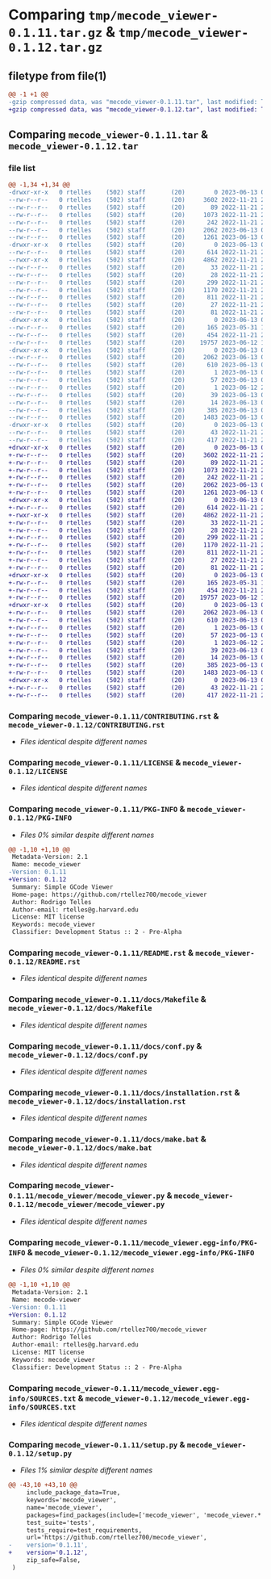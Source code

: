 # Comparing `tmp/mecode_viewer-0.1.11.tar.gz` & `tmp/mecode_viewer-0.1.12.tar.gz`

## filetype from file(1)

```diff
@@ -1 +1 @@
-gzip compressed data, was "mecode_viewer-0.1.11.tar", last modified: Tue Jun 13 00:32:48 2023, max compression
+gzip compressed data, was "mecode_viewer-0.1.12.tar", last modified: Tue Jun 13 00:33:26 2023, max compression
```

## Comparing `mecode_viewer-0.1.11.tar` & `mecode_viewer-0.1.12.tar`

### file list

```diff
@@ -1,34 +1,34 @@
-drwxr-xr-x   0 rtelles    (502) staff       (20)        0 2023-06-13 00:32:48.599220 mecode_viewer-0.1.11/
--rw-r--r--   0 rtelles    (502) staff       (20)     3602 2022-11-21 22:26:04.000000 mecode_viewer-0.1.11/CONTRIBUTING.rst
--rw-r--r--   0 rtelles    (502) staff       (20)       89 2022-11-21 22:26:04.000000 mecode_viewer-0.1.11/HISTORY.rst
--rw-r--r--   0 rtelles    (502) staff       (20)     1073 2022-11-21 22:26:04.000000 mecode_viewer-0.1.11/LICENSE
--rw-r--r--   0 rtelles    (502) staff       (20)      242 2022-11-21 22:26:04.000000 mecode_viewer-0.1.11/MANIFEST.in
--rw-r--r--   0 rtelles    (502) staff       (20)     2062 2023-06-13 00:32:48.599354 mecode_viewer-0.1.11/PKG-INFO
--rw-r--r--   0 rtelles    (502) staff       (20)     1261 2023-06-13 00:32:44.000000 mecode_viewer-0.1.11/README.rst
-drwxr-xr-x   0 rtelles    (502) staff       (20)        0 2023-06-13 00:32:48.590963 mecode_viewer-0.1.11/docs/
--rw-r--r--   0 rtelles    (502) staff       (20)      614 2022-11-21 22:26:04.000000 mecode_viewer-0.1.11/docs/Makefile
--rwxr-xr-x   0 rtelles    (502) staff       (20)     4862 2022-11-21 22:26:04.000000 mecode_viewer-0.1.11/docs/conf.py
--rw-r--r--   0 rtelles    (502) staff       (20)       33 2022-11-21 22:26:04.000000 mecode_viewer-0.1.11/docs/contributing.rst
--rw-r--r--   0 rtelles    (502) staff       (20)       28 2022-11-21 22:26:04.000000 mecode_viewer-0.1.11/docs/history.rst
--rw-r--r--   0 rtelles    (502) staff       (20)      299 2022-11-21 22:26:04.000000 mecode_viewer-0.1.11/docs/index.rst
--rw-r--r--   0 rtelles    (502) staff       (20)     1170 2022-11-21 22:26:04.000000 mecode_viewer-0.1.11/docs/installation.rst
--rw-r--r--   0 rtelles    (502) staff       (20)      811 2022-11-21 22:26:04.000000 mecode_viewer-0.1.11/docs/make.bat
--rw-r--r--   0 rtelles    (502) staff       (20)       27 2022-11-21 22:26:04.000000 mecode_viewer-0.1.11/docs/readme.rst
--rw-r--r--   0 rtelles    (502) staff       (20)       81 2022-11-21 22:26:04.000000 mecode_viewer-0.1.11/docs/usage.rst
-drwxr-xr-x   0 rtelles    (502) staff       (20)        0 2023-06-13 00:32:48.592857 mecode_viewer-0.1.11/mecode_viewer/
--rw-r--r--   0 rtelles    (502) staff       (20)      165 2023-05-31 15:53:14.000000 mecode_viewer-0.1.11/mecode_viewer/__init__.py
--rw-r--r--   0 rtelles    (502) staff       (20)      454 2022-11-21 22:26:04.000000 mecode_viewer-0.1.11/mecode_viewer/cli.py
--rw-r--r--   0 rtelles    (502) staff       (20)    19757 2023-06-12 18:56:27.000000 mecode_viewer-0.1.11/mecode_viewer/mecode_viewer.py
-drwxr-xr-x   0 rtelles    (502) staff       (20)        0 2023-06-13 00:32:48.597794 mecode_viewer-0.1.11/mecode_viewer.egg-info/
--rw-r--r--   0 rtelles    (502) staff       (20)     2062 2023-06-13 00:32:48.000000 mecode_viewer-0.1.11/mecode_viewer.egg-info/PKG-INFO
--rw-r--r--   0 rtelles    (502) staff       (20)      610 2023-06-13 00:32:48.000000 mecode_viewer-0.1.11/mecode_viewer.egg-info/SOURCES.txt
--rw-r--r--   0 rtelles    (502) staff       (20)        1 2023-06-13 00:32:48.000000 mecode_viewer-0.1.11/mecode_viewer.egg-info/dependency_links.txt
--rw-r--r--   0 rtelles    (502) staff       (20)       57 2023-06-13 00:32:48.000000 mecode_viewer-0.1.11/mecode_viewer.egg-info/entry_points.txt
--rw-r--r--   0 rtelles    (502) staff       (20)        1 2023-06-12 21:06:47.000000 mecode_viewer-0.1.11/mecode_viewer.egg-info/not-zip-safe
--rw-r--r--   0 rtelles    (502) staff       (20)       39 2023-06-13 00:32:48.000000 mecode_viewer-0.1.11/mecode_viewer.egg-info/requires.txt
--rw-r--r--   0 rtelles    (502) staff       (20)       14 2023-06-13 00:32:48.000000 mecode_viewer-0.1.11/mecode_viewer.egg-info/top_level.txt
--rw-r--r--   0 rtelles    (502) staff       (20)      385 2023-06-13 00:32:48.600198 mecode_viewer-0.1.11/setup.cfg
--rw-r--r--   0 rtelles    (502) staff       (20)     1483 2023-06-13 00:25:49.000000 mecode_viewer-0.1.11/setup.py
-drwxr-xr-x   0 rtelles    (502) staff       (20)        0 2023-06-13 00:32:48.598862 mecode_viewer-0.1.11/tests/
--rw-r--r--   0 rtelles    (502) staff       (20)       43 2022-11-21 22:26:04.000000 mecode_viewer-0.1.11/tests/__init__.py
--rw-r--r--   0 rtelles    (502) staff       (20)      417 2022-11-21 22:26:04.000000 mecode_viewer-0.1.11/tests/test_mecode_viewer.py
+drwxr-xr-x   0 rtelles    (502) staff       (20)        0 2023-06-13 00:33:26.809385 mecode_viewer-0.1.12/
+-rw-r--r--   0 rtelles    (502) staff       (20)     3602 2022-11-21 22:26:04.000000 mecode_viewer-0.1.12/CONTRIBUTING.rst
+-rw-r--r--   0 rtelles    (502) staff       (20)       89 2022-11-21 22:26:04.000000 mecode_viewer-0.1.12/HISTORY.rst
+-rw-r--r--   0 rtelles    (502) staff       (20)     1073 2022-11-21 22:26:04.000000 mecode_viewer-0.1.12/LICENSE
+-rw-r--r--   0 rtelles    (502) staff       (20)      242 2022-11-21 22:26:04.000000 mecode_viewer-0.1.12/MANIFEST.in
+-rw-r--r--   0 rtelles    (502) staff       (20)     2062 2023-06-13 00:33:26.809498 mecode_viewer-0.1.12/PKG-INFO
+-rw-r--r--   0 rtelles    (502) staff       (20)     1261 2023-06-13 00:32:44.000000 mecode_viewer-0.1.12/README.rst
+drwxr-xr-x   0 rtelles    (502) staff       (20)        0 2023-06-13 00:33:26.801345 mecode_viewer-0.1.12/docs/
+-rw-r--r--   0 rtelles    (502) staff       (20)      614 2022-11-21 22:26:04.000000 mecode_viewer-0.1.12/docs/Makefile
+-rwxr-xr-x   0 rtelles    (502) staff       (20)     4862 2022-11-21 22:26:04.000000 mecode_viewer-0.1.12/docs/conf.py
+-rw-r--r--   0 rtelles    (502) staff       (20)       33 2022-11-21 22:26:04.000000 mecode_viewer-0.1.12/docs/contributing.rst
+-rw-r--r--   0 rtelles    (502) staff       (20)       28 2022-11-21 22:26:04.000000 mecode_viewer-0.1.12/docs/history.rst
+-rw-r--r--   0 rtelles    (502) staff       (20)      299 2022-11-21 22:26:04.000000 mecode_viewer-0.1.12/docs/index.rst
+-rw-r--r--   0 rtelles    (502) staff       (20)     1170 2022-11-21 22:26:04.000000 mecode_viewer-0.1.12/docs/installation.rst
+-rw-r--r--   0 rtelles    (502) staff       (20)      811 2022-11-21 22:26:04.000000 mecode_viewer-0.1.12/docs/make.bat
+-rw-r--r--   0 rtelles    (502) staff       (20)       27 2022-11-21 22:26:04.000000 mecode_viewer-0.1.12/docs/readme.rst
+-rw-r--r--   0 rtelles    (502) staff       (20)       81 2022-11-21 22:26:04.000000 mecode_viewer-0.1.12/docs/usage.rst
+drwxr-xr-x   0 rtelles    (502) staff       (20)        0 2023-06-13 00:33:26.803203 mecode_viewer-0.1.12/mecode_viewer/
+-rw-r--r--   0 rtelles    (502) staff       (20)      165 2023-05-31 15:53:14.000000 mecode_viewer-0.1.12/mecode_viewer/__init__.py
+-rw-r--r--   0 rtelles    (502) staff       (20)      454 2022-11-21 22:26:04.000000 mecode_viewer-0.1.12/mecode_viewer/cli.py
+-rw-r--r--   0 rtelles    (502) staff       (20)    19757 2023-06-12 18:56:27.000000 mecode_viewer-0.1.12/mecode_viewer/mecode_viewer.py
+drwxr-xr-x   0 rtelles    (502) staff       (20)        0 2023-06-13 00:33:26.808283 mecode_viewer-0.1.12/mecode_viewer.egg-info/
+-rw-r--r--   0 rtelles    (502) staff       (20)     2062 2023-06-13 00:33:26.000000 mecode_viewer-0.1.12/mecode_viewer.egg-info/PKG-INFO
+-rw-r--r--   0 rtelles    (502) staff       (20)      610 2023-06-13 00:33:26.000000 mecode_viewer-0.1.12/mecode_viewer.egg-info/SOURCES.txt
+-rw-r--r--   0 rtelles    (502) staff       (20)        1 2023-06-13 00:33:26.000000 mecode_viewer-0.1.12/mecode_viewer.egg-info/dependency_links.txt
+-rw-r--r--   0 rtelles    (502) staff       (20)       57 2023-06-13 00:33:26.000000 mecode_viewer-0.1.12/mecode_viewer.egg-info/entry_points.txt
+-rw-r--r--   0 rtelles    (502) staff       (20)        1 2023-06-12 21:06:47.000000 mecode_viewer-0.1.12/mecode_viewer.egg-info/not-zip-safe
+-rw-r--r--   0 rtelles    (502) staff       (20)       39 2023-06-13 00:33:26.000000 mecode_viewer-0.1.12/mecode_viewer.egg-info/requires.txt
+-rw-r--r--   0 rtelles    (502) staff       (20)       14 2023-06-13 00:33:26.000000 mecode_viewer-0.1.12/mecode_viewer.egg-info/top_level.txt
+-rw-r--r--   0 rtelles    (502) staff       (20)      385 2023-06-13 00:33:26.810095 mecode_viewer-0.1.12/setup.cfg
+-rw-r--r--   0 rtelles    (502) staff       (20)     1483 2023-06-13 00:33:08.000000 mecode_viewer-0.1.12/setup.py
+drwxr-xr-x   0 rtelles    (502) staff       (20)        0 2023-06-13 00:33:26.809033 mecode_viewer-0.1.12/tests/
+-rw-r--r--   0 rtelles    (502) staff       (20)       43 2022-11-21 22:26:04.000000 mecode_viewer-0.1.12/tests/__init__.py
+-rw-r--r--   0 rtelles    (502) staff       (20)      417 2022-11-21 22:26:04.000000 mecode_viewer-0.1.12/tests/test_mecode_viewer.py
```

### Comparing `mecode_viewer-0.1.11/CONTRIBUTING.rst` & `mecode_viewer-0.1.12/CONTRIBUTING.rst`

 * *Files identical despite different names*

### Comparing `mecode_viewer-0.1.11/LICENSE` & `mecode_viewer-0.1.12/LICENSE`

 * *Files identical despite different names*

### Comparing `mecode_viewer-0.1.11/PKG-INFO` & `mecode_viewer-0.1.12/PKG-INFO`

 * *Files 0% similar despite different names*

```diff
@@ -1,10 +1,10 @@
 Metadata-Version: 2.1
 Name: mecode_viewer
-Version: 0.1.11
+Version: 0.1.12
 Summary: Simple GCode Viewer
 Home-page: https://github.com/rtellez700/mecode_viewer
 Author: Rodrigo Telles
 Author-email: rtelles@g.harvard.edu
 License: MIT license
 Keywords: mecode_viewer
 Classifier: Development Status :: 2 - Pre-Alpha
```

### Comparing `mecode_viewer-0.1.11/README.rst` & `mecode_viewer-0.1.12/README.rst`

 * *Files identical despite different names*

### Comparing `mecode_viewer-0.1.11/docs/Makefile` & `mecode_viewer-0.1.12/docs/Makefile`

 * *Files identical despite different names*

### Comparing `mecode_viewer-0.1.11/docs/conf.py` & `mecode_viewer-0.1.12/docs/conf.py`

 * *Files identical despite different names*

### Comparing `mecode_viewer-0.1.11/docs/installation.rst` & `mecode_viewer-0.1.12/docs/installation.rst`

 * *Files identical despite different names*

### Comparing `mecode_viewer-0.1.11/docs/make.bat` & `mecode_viewer-0.1.12/docs/make.bat`

 * *Files identical despite different names*

### Comparing `mecode_viewer-0.1.11/mecode_viewer/mecode_viewer.py` & `mecode_viewer-0.1.12/mecode_viewer/mecode_viewer.py`

 * *Files identical despite different names*

### Comparing `mecode_viewer-0.1.11/mecode_viewer.egg-info/PKG-INFO` & `mecode_viewer-0.1.12/mecode_viewer.egg-info/PKG-INFO`

 * *Files 0% similar despite different names*

```diff
@@ -1,10 +1,10 @@
 Metadata-Version: 2.1
 Name: mecode-viewer
-Version: 0.1.11
+Version: 0.1.12
 Summary: Simple GCode Viewer
 Home-page: https://github.com/rtellez700/mecode_viewer
 Author: Rodrigo Telles
 Author-email: rtelles@g.harvard.edu
 License: MIT license
 Keywords: mecode_viewer
 Classifier: Development Status :: 2 - Pre-Alpha
```

### Comparing `mecode_viewer-0.1.11/mecode_viewer.egg-info/SOURCES.txt` & `mecode_viewer-0.1.12/mecode_viewer.egg-info/SOURCES.txt`

 * *Files identical despite different names*

### Comparing `mecode_viewer-0.1.11/setup.py` & `mecode_viewer-0.1.12/setup.py`

 * *Files 1% similar despite different names*

```diff
@@ -43,10 +43,10 @@
     include_package_data=True,
     keywords='mecode_viewer',
     name='mecode_viewer',
     packages=find_packages(include=['mecode_viewer', 'mecode_viewer.*']),
     test_suite='tests',
     tests_require=test_requirements,
     url='https://github.com/rtellez700/mecode_viewer',
-    version='0.1.11',
+    version='0.1.12',
     zip_safe=False,
 )
```

